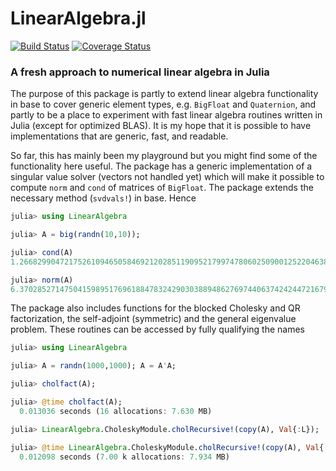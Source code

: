 # LinearAlgebra.jl
<!-- [![StatsBase](http://pkg.julialang.org/badges/StatsBase_0.4.svg)](http://pkg.julialang.org/?pkg=StatsBase&ver=0.4) -->
[![Build Status](https://travis-ci.org/andreasnoack/LinearAlgebra.jl.svg?branch=master)](https://travis-ci.org/andreasnoack/LinearAlgebra.jl)
[![Coverage Status](https://coveralls.io/repos/github/andreasnoack/LinearAlgebra.jl/badge.svg?branch=master&service=github)](https://coveralls.io/github/andreasnoack/LinearAlgebra.jl?branch=master)

### A fresh approach to numerical linear algebra in Julia

The purpose of this package is partly to extend linear algebra functionality in base to cover generic element types, e.g. `BigFloat` and `Quaternion`, and partly to be a place to experiment with fast linear algebra routines written in Julia (except for optimized BLAS). It is my hope that it is possible to have implementations that are generic, fast, and readable.

So far, this has mainly been my playground but you might find some of the functionality here useful. The package has a generic implementation of a singular value solver (vectors not handled yet) which will make it possible to compute `norm` and `cond` of matrices of `BigFloat`. The package extends the necessary method (`svdvals!`) in base. Hence

```jl
julia> using LinearAlgebra

julia> A = big(randn(10,10));

julia> cond(A)
1.266829904721752610946505846921202851190952179974780602509001252204638657237828e+03

julia> norm(A)
6.370285271475041598951769618847832429030388948627697440637424244721679386430589
```

The package also includes functions for the blocked Cholesky and QR factorization, the self-adjoint (symmetric) and the general eigenvalue problem. These routines can be accessed by fully qualifying the names

```jl
julia> using LinearAlgebra

julia> A = randn(1000,1000); A = A'A;

julia> cholfact(A);

julia> @time cholfact(A);
  0.013036 seconds (16 allocations: 7.630 MB)

julia> LinearAlgebra.CholeskyModule.cholRecursive!(copy(A), Val{:L});

julia> @time LinearAlgebra.CholeskyModule.cholRecursive!(copy(A), Val{:L});
  0.012098 seconds (7.00 k allocations: 7.934 MB)
```
